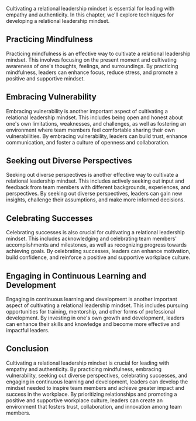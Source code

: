 
Cultivating a relational leadership mindset is essential for leading with empathy and authenticity. In this chapter, we'll explore techniques for developing a relational leadership mindset.

Practicing Mindfulness
----------------------

Practicing mindfulness is an effective way to cultivate a relational leadership mindset. This involves focusing on the present moment and cultivating awareness of one's thoughts, feelings, and surroundings. By practicing mindfulness, leaders can enhance focus, reduce stress, and promote a positive and supportive mindset.

Embracing Vulnerability
-----------------------

Embracing vulnerability is another important aspect of cultivating a relational leadership mindset. This includes being open and honest about one's own limitations, weaknesses, and challenges, as well as fostering an environment where team members feel comfortable sharing their own vulnerabilities. By embracing vulnerability, leaders can build trust, enhance communication, and foster a culture of openness and collaboration.

Seeking out Diverse Perspectives
--------------------------------

Seeking out diverse perspectives is another effective way to cultivate a relational leadership mindset. This includes actively seeking out input and feedback from team members with different backgrounds, experiences, and perspectives. By seeking out diverse perspectives, leaders can gain new insights, challenge their assumptions, and make more informed decisions.

Celebrating Successes
---------------------

Celebrating successes is also crucial for cultivating a relational leadership mindset. This includes acknowledging and celebrating team members' accomplishments and milestones, as well as recognizing progress towards achieving goals. By celebrating successes, leaders can enhance motivation, build confidence, and reinforce a positive and supportive workplace culture.

Engaging in Continuous Learning and Development
-----------------------------------------------

Engaging in continuous learning and development is another important aspect of cultivating a relational leadership mindset. This includes pursuing opportunities for training, mentorship, and other forms of professional development. By investing in one's own growth and development, leaders can enhance their skills and knowledge and become more effective and impactful leaders.

Conclusion
----------

Cultivating a relational leadership mindset is crucial for leading with empathy and authenticity. By practicing mindfulness, embracing vulnerability, seeking out diverse perspectives, celebrating successes, and engaging in continuous learning and development, leaders can develop the mindset needed to inspire team members and achieve greater impact and success in the workplace. By prioritizing relationships and promoting a positive and supportive workplace culture, leaders can create an environment that fosters trust, collaboration, and innovation among team members.
